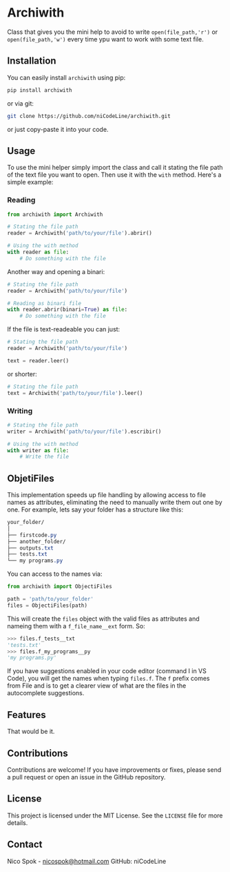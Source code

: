 # Archiwith
Class that gives you the mini help to avoid to write `open(file_path,'r')` or `open(file_path,'w')` every time ypu want to work with some text file.


## Installation

You can easily install `archiwith` using pip:

```bash
pip install archiwith
```
or via git:

```bash
git clone https://github.com/niCodeLine/archiwith.git
```
or just copy-paste it into your code.

## Usage

To use the mini helper simply import the class and call it stating the file path of the text file you want to open. Then use it with the `with` method. Here's a simple example:

### Reading
```python
from archiwith import Archiwith

# Stating the file path
reader = Archiwith('path/to/your/file').abrir()

# Using the with method
with reader as file:
    # Do something with the file
```

Another way and opening a binari:


```python
# Stating the file path
reader = Archiwith('path/to/your/file')

# Reading as binari file
with reader.abrir(binari=True) as file:
    # Do something with the file
```

If the file is text-readeable you can just:

```python
# Stating the file path
reader = Archiwith('path/to/your/file')

text = reader.leer()
```

or shorter:

```python
# Stating the file path
text = Archiwith('path/to/your/file').leer()
```


### Writing

```python
# Stating the file path
writer = Archiwith('path/to/your/file').escribir()

# Using the with method
with writer as file:
    # Write the file
```

## ObjetiFiles 

This implementation speeds up file handling by allowing access to file names as attributes, eliminating the need to manually write them out one by one. For example, lets say your folder has a structure like this:

```css
your_folder/
│
├── firstcode.py
├── another_folder/
├── outputs.txt
├── tests.txt
└── my programs.py

```
You can access to the names via:

```python
from archiwith import ObjectiFiles

path = 'path/to/your_folder'
files = ObjectiFiles(path)

```
This will create the `files` object with the valid files as attributes and nameing them with a `f_file_name__ext` form. So:

```python
>>> files.f_tests__txt
'tests.txt'
>>> files.f_my_programs__py
'my programs.py'
```
If you have suggestions enabled in your code editor (command I in VS Code), you will get the names when typing `files.f`. The `f` prefix comes from File and is to get a clearer view of what are the files in the autocomplete suggestions.

## Features
That would be it.
## Contributions

Contributions are welcome! If you have improvements or fixes, please send a pull request or open an issue in the GitHub repository.

## License

This project is licensed under the MIT License. See the `LICENSE` file for more details.

## Contact

Nico Spok - nicospok@hotmail.com
GitHub: niCodeLine
